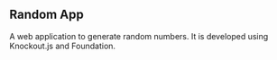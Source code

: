 Random App
---------

A web application to generate random numbers. It is developed using Knockout.js and Foundation.
